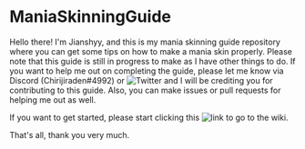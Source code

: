 # ManiaSkinningGuide

Hello there! I'm Jianshyy, and this is my mania skinning guide repository where you can get some tips on how to make a mania skin properly. Please note that this guide is still in progress to make as I have other things to do. If you want to help me out on completing the guide, please let me know via Discord (Chirijiraden#4992) or ![Twitter](https://twitter.com/jianshyy) and I will be crediting you for contributing to this guide. Also, you can make issues or pull requests for helping me out as well.

If you want to get started, please start clicking this ![link](https://github.com/chirijidev/ManiaSkinningGuide/wiki) to go to the wiki.

That's all, thank you very much.
